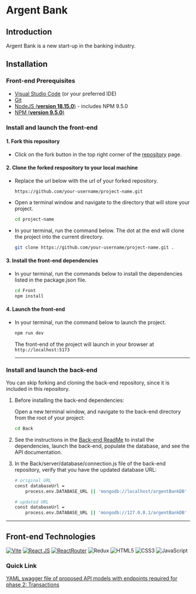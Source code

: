 # Argent Bank

## Introduction

Argent Bank is a new start-up in the banking industry.

## Installation

### Front-end Prerequisites

- [Visual Studio Code](https://code.visualstudio.com/) (or your preferred IDE)
- [Git](https://docs.github.com/en/get-started/quickstart/set-up-git)
- [NodeJS (**version 18.15.0**)](https://nodejs.org/en/) - includes NPM 9.5.0
- [NPM (**version 9.5.0**)](https://docs.npmjs.com/downloading-and-installing-node-js-and-npm)

### Install and launch the front-end

#### 1. Fork this repository

- Click on the fork button in the top right corner of the [repository](https://github.com/htaylor91/p13_taylor_heather) page.

#### 2. Clone the forked respository to your local machine

- Replace the url below with the url of your forked repository.

    `https://github.com/your-username/project-name.git`

- Open a terminal window and navigate to the directory that will store your project.

    ```bash
    cd project-name
    ```

- In your terminal, run the command below. The dot at the end will clone the project into the current directory.

    ```bash
    git clone https://github.com/your-username/project-name.git .
    ```

#### 3. Install the front-end dependencies

- In your terminal, run the commands below to install the dependencies listed in the package.json file.

    ```bash
    cd Front
    npm install
    ```

#### 4. Launch the front-end

- In your terminal, run the command below to launch the project.

    ```bash
    npm run dev
    ```

    The front-end of the project will launch in your browser at `http://localhost:5173`

    ---

### Install and launch the back-end

You can skip forking and cloning the back-end repository, since it is included in this repository.

1. Before installing the back-end dependencies:

    Open a new terminal window, and navigate to the back-end directory from the root of your project:

    ```bash
    cd Back
    ```

2. See the instructions in the [Back-end ReadMe](https://github.com/htaylor91/p13_taylor_heather/tree/master/Back#readme) to install the dependencies, launch the back-end, populate the database, and see the API documentation.

3. In the Back/server/database/connection.js file of the back-end repository, verify that you have the updated database URL:

    ```bash
    # original URL
    const databaseUrl =
        process.env.DATABASE_URL || 'mongodb://localhost/argentBankDB'

    # updated URL
    const databaseUrl =
        process.env.DATABASE_URL || 'mongodb://127.0.0.1/argentBankDB'
    ```

---

## Front-end Technologies

[![Vite](https://img.shields.io/badge/Vite-646cff?style=for-the-badge&logo=vite&logoColor=yellow&labelColor=000)](https://vitejs.dev/)
[![React JS](https://img.shields.io/badge/React_JS-61dafb?style=for-the-badge&logo=react&logoColor=61dafb&labelColor=000)](https://react.dev/)
[![ReactRouter](https://img.shields.io/badge/React_Router-ca4245?style=for-the-badge&logo=reactrouter&labelColor=000)](https://reactrouter.com/en/main)
![Redux](https://img.shields.io/badge/redux-%23593d88.svg?style=for-the-badge&logo=redux&logoColor=white&labelColor=000)
![HTML5](https://img.shields.io/badge/HTML5-e34f26?style=for-the-badge&logo=html5&labelColor=000)
![CSS3](https://img.shields.io/badge/CSS3-1572b6?style=for-the-badge&logo=css3&logoColor=1572b6&labelColor=000)
![JavaScript](https://img.shields.io/badge/JavaScript-f7df1e?style=for-the-badge&logo=javascript&labelColor=000)

### Quick Link
[YAML swagger file of proposed API models with endpoints required for phase 2: Transactions](https://github.com/htaylor91/p13_taylor_heather/blob/master/Back/swagger.yaml)
